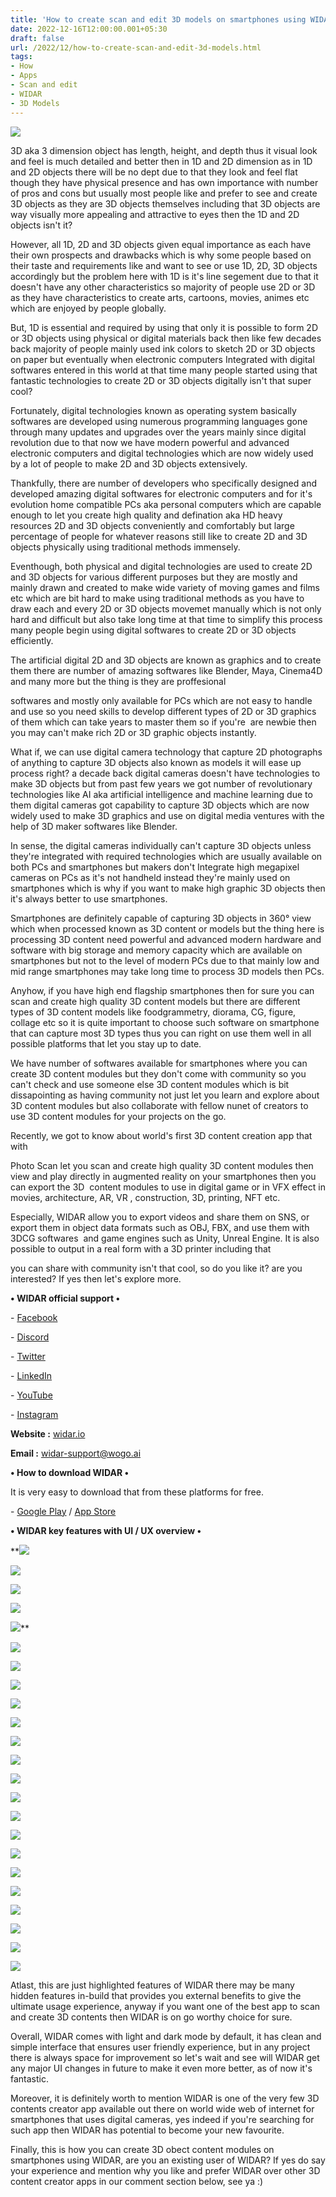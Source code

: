 ```yaml
---
title: 'How to create scan and edit 3D models on smartphones using WIDAR. '
date: 2022-12-16T12:00:00.001+05:30
draft: false
url: /2022/12/how-to-create-scan-and-edit-3d-models.html
tags: 
- How
- Apps
- Scan and edit
- WIDAR
- 3D Models
---
```


 [![](https://lh3.googleusercontent.com/-nHVp7fDjmuQ/Y5y46tzr4UI/AAAAAAAAPxA/1k_5gQeiEJ40yC05IHyVvnd-BruGSdCawCNcBGAsYHQ/s1600/1671215331463010-0.png)](https://lh3.googleusercontent.com/-nHVp7fDjmuQ/Y5y46tzr4UI/AAAAAAAAPxA/1k_5gQeiEJ40yC05IHyVvnd-BruGSdCawCNcBGAsYHQ/s1600/1671215331463010-0.png) 

  

3D aka 3 dimension object has length, height, and depth thus it visual look and feel is much detailed and better then in 1D and 2D dimension as in 1D and 2D objects there will be no dept due to that they look and feel flat though they have physical presence and has own importance with number of pros and cons but usually most people like and prefer to see and create 3D objects as they are 3D objects themselves including that 3D objects are way visually more appealing and attractive to eyes then the 1D and 2D objects isn't it?

  

However, all 1D, 2D and 3D objects given equal importance as each have their own prospects and drawbacks which is why some people based on their taste and requirements like and want to see or use 1D, 2D, 3D objects accordingly but the problem here with 1D is it's line segement due to that it doesn't have any other characteristics so majority of people use 2D or 3D as they have characteristics to create arts, cartoons, movies, animes etc which are enjoyed by people globally.

  

But, 1D is essential and required by using that only it is possible to form 2D or 3D objects using physical or digital materials back then like few decades back majority of people mainly used ink colors to sketch 2D or 3D objects on paper but eventually when electronic computers Integrated with digital softwares entered in this world at that time many people started using that fantastic technologies to create 2D or 3D objects digitally isn't that super cool?

  

Fortunately, digital technologies known as operating system basically softwares are developed using numerous programming languages gone through many updates and upgrades over the years mainly since digital revolution due to that now we have modern powerful and advanced electronic computers and digital technologies which are now widely used by a lot of people to make 2D and 3D objects extensively.

  

Thankfully, there are number of developers who specifically designed and developed amazing digital softwares for electronic computers and for it's evolution home compatible PCs aka personal computers which are capable enough to let you create high quality and defination aka HD heavy resources 2D and 3D objects conveniently and comfortably but large percentage of people for whatever reasons still like to create 2D and 3D objects physically using traditional methods immensely.

  

Eventhough, both physical and digital technologies are used to create 2D and 3D objects for various different purposes but they are mostly and mainly drawn and created to make wide variety of moving games and films etc which are bit hard to make using traditional methods as you have to draw each and every 2D or 3D objects movemet manually which is not only hard and difficult but also take long time at that time to simplify this process many people begin using digital softwares to create 2D or 3D objects efficiently.

  

The artificial digital 2D and 3D objects are known as graphics and to create them there are number of amazing softwares like Blender, Maya, Cinema4D and many more but the thing is they are proffesional 

softwares and mostly only available for PCs which are not easy to handle and use so you need skills to develop different types of 2D or 3D graphics of them which can take years to master them so if you're  are newbie then you may can't make rich 2D or 3D graphic objects instantly.

  

What if, we can use digital camera technology that capture 2D photographs of anything to capture 3D objects also known as models it will ease up process right? a decade back digital cameras doesn't have technologies to make 3D objects but from past few years we got number of revolutionary technologies like AI aka artificial intelligence and machine learning due to them digital cameras got capability to capture 3D objects which are now widely used to make 3D graphics and use on digital media ventures with the help of 3D maker softwares like Blender.

  

In sense, the digital cameras individually can't capture 3D objects unless they're integrated with required technologies which are usually available on both PCs and smartphones but makers don't Integrate high megapixel cameras on PCs as it's not handheld instead they're mainly used on smartphones which is why if you want to make high graphic 3D objects then it's always better to use smartphones.

  

Smartphones are definitely capable of capturing 3D objects in 360° view which when processed known as 3D content or models but the thing here is processing 3D content need powerful and advanced modern hardware and software with big storage and memory capacity which are available on smartphones but not to the level of modern PCs due to that mainly low and mid range smartphones may take long time to process 3D models then PCs.

  

Anyhow, if you have high end flagship smartphones then for sure you can scan and create high quality 3D content models but there are different types of 3D content models like foodgrammetry, diorama, CG, figure, collage etc so it is quite important to choose such software on smartphone that can capture most 3D types thus you can right on use them well in all possible platforms that let you stay up to date.

  

We have number of softwares available for smartphones where you can create 3D content modules but they don't come with community so you can't check and use someone else 3D content modules which is bit dissapointing as having community not just let you learn and explore about 3D content modules but also collaborate with fellow nunet of creators to use 3D content modules for your projects on the go.

  

Recently, we got to know about world's first 3D content creation app that with

Photo Scan let you scan and create high quality 3D content modules then view and play directly in augmented reality on your smartphones then you can export the 3D  content modules to use in digital game or in VFX effect in movies, architecture, AR, VR , construction, 3D, printing, NFT etc.

  

Especially, WIDAR allow you to export videos and share them on SNS, or export them in object data formats such as OBJ, FBX, and use them with 3DCG softwares  and game engines such as Unity, Unreal Engine. It is also possible to output in a real form with a 3D printer including that 

you can share with community isn't that cool, so do you like it? are you interested? If yes then let's explore more.  

  

**• WIDAR official support •**

\- [Facebook](https://www.facebook.com/widar3d)

\- [Discord](https://discord.gg/fsMRTbxWuw)

\- [Twitter](https://twitter.com/widar_3d)

\- [LinkedIn](https://www.linkedin.com/company/wogo-inc/)

\- [YouTube](https://www.youtube.com/channel/UCghZ7O_1-BCkIZ7r-WUICuQ)

\- [Instagram](https://www.instagram.com/widar_3d/)

**Website :** [widar.io](http://widar.io)

**Email :** [widar-support@wogo.ai](mailto:widar-support@wogo.ai)

**• How to download WIDAR •**

It is very easy to download that from these platforms for free.

  

\- [Google Play](https://play.google.com/store/apps/details?id=com.wogo.widar.android&hl=en&gl=US) / [App Store](https://apps.apple.com/jp/app/widar-3d-scan-edit/id1574012258?l=en)

**• WIDAR key features with UI / UX overview •**

 **[![](https://lh3.googleusercontent.com/-BxbTrpLkf1A/Y51ajT3y1BI/AAAAAAAAPyo/Nd1dEYCHJ-cD6jGWpbsxY9viM-GM0-fgwCNcBGAsYHQ/s1600/1671256713102030-0.png)](https://lh3.googleusercontent.com/-BxbTrpLkf1A/Y51ajT3y1BI/AAAAAAAAPyo/Nd1dEYCHJ-cD6jGWpbsxY9viM-GM0-fgwCNcBGAsYHQ/s1600/1671256713102030-0.png) 

 [![](https://lh3.googleusercontent.com/-sIM1RmEiGlI/Y51aiTyiYyI/AAAAAAAAPyk/a_H82ocC4-sAU_W_bs9hRInCK_p2XrBLACNcBGAsYHQ/s1600/1671256709134451-1.png)](https://lh3.googleusercontent.com/-sIM1RmEiGlI/Y51aiTyiYyI/AAAAAAAAPyk/a_H82ocC4-sAU_W_bs9hRInCK_p2XrBLACNcBGAsYHQ/s1600/1671256709134451-1.png) 

 [![](https://lh3.googleusercontent.com/-Qy_27VxK3Bk/Y51ahYVvBoI/AAAAAAAAPyg/b0xf6COuhjIg4TJqMLTRM9fcu1p8BFnSQCNcBGAsYHQ/s1600/1671256705208495-2.png)](https://lh3.googleusercontent.com/-Qy_27VxK3Bk/Y51ahYVvBoI/AAAAAAAAPyg/b0xf6COuhjIg4TJqMLTRM9fcu1p8BFnSQCNcBGAsYHQ/s1600/1671256705208495-2.png) 

 [![](https://lh3.googleusercontent.com/-PyDqM63gVnY/Y51agdKHqJI/AAAAAAAAPyc/m7tdMG7LSWEbqFlLGX_1nJSVuJgJfC9xQCNcBGAsYHQ/s1600/1671256701344151-3.png)](https://lh3.googleusercontent.com/-PyDqM63gVnY/Y51agdKHqJI/AAAAAAAAPyc/m7tdMG7LSWEbqFlLGX_1nJSVuJgJfC9xQCNcBGAsYHQ/s1600/1671256701344151-3.png) 

 [![](https://lh3.googleusercontent.com/-IyZVqMnZ8rs/Y51afgr3JPI/AAAAAAAAPyU/FZ3S8aMysk8liyKTJurw6UUJ86LWcDKjgCNcBGAsYHQ/s1600/1671256697217909-4.png)](https://lh3.googleusercontent.com/-IyZVqMnZ8rs/Y51afgr3JPI/AAAAAAAAPyU/FZ3S8aMysk8liyKTJurw6UUJ86LWcDKjgCNcBGAsYHQ/s1600/1671256697217909-4.png)** 

 [![](https://lh3.googleusercontent.com/-hlpGEjBRsyI/Y51aecvI8BI/AAAAAAAAPyQ/ys_d2uI3dTUXDeJPvOidqF5UQxkvYyoLACNcBGAsYHQ/s1600/1671256693397781-5.png)](https://lh3.googleusercontent.com/-hlpGEjBRsyI/Y51aecvI8BI/AAAAAAAAPyQ/ys_d2uI3dTUXDeJPvOidqF5UQxkvYyoLACNcBGAsYHQ/s1600/1671256693397781-5.png) 

 [![](https://lh3.googleusercontent.com/-vn3whPhR7cY/Y51adkgojQI/AAAAAAAAPyM/C_wKmi6hEZszKaLvg-YHbAnnMtNqP1PpgCNcBGAsYHQ/s1600/1671256689523714-6.png)](https://lh3.googleusercontent.com/-vn3whPhR7cY/Y51adkgojQI/AAAAAAAAPyM/C_wKmi6hEZszKaLvg-YHbAnnMtNqP1PpgCNcBGAsYHQ/s1600/1671256689523714-6.png) 

 [![](https://lh3.googleusercontent.com/-MBVVLVQjaQA/Y51acvLGTgI/AAAAAAAAPyE/DUDZ1pt_19sf1Rwz-liatYDwRO-u7eCAACNcBGAsYHQ/s1600/1671256685599903-7.png)](https://lh3.googleusercontent.com/-MBVVLVQjaQA/Y51acvLGTgI/AAAAAAAAPyE/DUDZ1pt_19sf1Rwz-liatYDwRO-u7eCAACNcBGAsYHQ/s1600/1671256685599903-7.png) 

 [![](https://lh3.googleusercontent.com/-8vnp6JWJ0TQ/Y51abn_FwKI/AAAAAAAAPyA/i6shwOTVjDo9AEpXy8xk4tNxabq1afjKQCNcBGAsYHQ/s1600/1671256681189738-8.png)](https://lh3.googleusercontent.com/-8vnp6JWJ0TQ/Y51abn_FwKI/AAAAAAAAPyA/i6shwOTVjDo9AEpXy8xk4tNxabq1afjKQCNcBGAsYHQ/s1600/1671256681189738-8.png) 

 [![](https://lh3.googleusercontent.com/-WwAN83wDx4Y/Y51aaQmuaNI/AAAAAAAAPx8/mfrYVqVU2IYJO2Q9ChPYFD7_9T2LHNwzQCNcBGAsYHQ/s1600/1671256677398556-9.png)](https://lh3.googleusercontent.com/-WwAN83wDx4Y/Y51aaQmuaNI/AAAAAAAAPx8/mfrYVqVU2IYJO2Q9ChPYFD7_9T2LHNwzQCNcBGAsYHQ/s1600/1671256677398556-9.png) 

 [![](https://lh3.googleusercontent.com/-YIx2zlwqDSw/Y51aZaZQRAI/AAAAAAAAPx4/F133LduQ3aokb2_cnYjoBW1--yfIlCjHwCNcBGAsYHQ/s1600/1671256673751471-10.png)](https://lh3.googleusercontent.com/-YIx2zlwqDSw/Y51aZaZQRAI/AAAAAAAAPx4/F133LduQ3aokb2_cnYjoBW1--yfIlCjHwCNcBGAsYHQ/s1600/1671256673751471-10.png) 

 [![](https://lh3.googleusercontent.com/-Z6gRUmrbfDY/Y51aYmbKWHI/AAAAAAAAPx0/tKcGsllVydEwb3kb6N_qd3tT8D30JHd8ACNcBGAsYHQ/s1600/1671256669925485-11.png)](https://lh3.googleusercontent.com/-Z6gRUmrbfDY/Y51aYmbKWHI/AAAAAAAAPx0/tKcGsllVydEwb3kb6N_qd3tT8D30JHd8ACNcBGAsYHQ/s1600/1671256669925485-11.png) 

 [![](https://lh3.googleusercontent.com/-r6QBIJoRDtk/Y51aXhuQgqI/AAAAAAAAPxw/fLgq-Pr4_Q4d-GaQIFIYHXfn8vfv-xBZQCNcBGAsYHQ/s1600/1671256665829009-12.png)](https://lh3.googleusercontent.com/-r6QBIJoRDtk/Y51aXhuQgqI/AAAAAAAAPxw/fLgq-Pr4_Q4d-GaQIFIYHXfn8vfv-xBZQCNcBGAsYHQ/s1600/1671256665829009-12.png) 

 [![](https://lh3.googleusercontent.com/-Nll_f2w2ef4/Y51aWh-bLEI/AAAAAAAAPxs/-7oAKTO02r0AP5gnXRxMfJV5YxY7_0csACNcBGAsYHQ/s1600/1671256661514595-13.png)](https://lh3.googleusercontent.com/-Nll_f2w2ef4/Y51aWh-bLEI/AAAAAAAAPxs/-7oAKTO02r0AP5gnXRxMfJV5YxY7_0csACNcBGAsYHQ/s1600/1671256661514595-13.png) 

 [![](https://lh3.googleusercontent.com/-hSvaxf7i2Y0/Y51aVl8JcZI/AAAAAAAAPxo/62c0k28PGEorEYe8noG_ELe71u39PW-3QCNcBGAsYHQ/s1600/1671256657774907-14.png)](https://lh3.googleusercontent.com/-hSvaxf7i2Y0/Y51aVl8JcZI/AAAAAAAAPxo/62c0k28PGEorEYe8noG_ELe71u39PW-3QCNcBGAsYHQ/s1600/1671256657774907-14.png) 

 [![](https://lh3.googleusercontent.com/-pMS5C-j34rs/Y51aUsqV8zI/AAAAAAAAPxk/KhTcgtDcW_cKLnnz4yDv3iBvVAFGlWpXQCNcBGAsYHQ/s1600/1671256653105058-15.png)](https://lh3.googleusercontent.com/-pMS5C-j34rs/Y51aUsqV8zI/AAAAAAAAPxk/KhTcgtDcW_cKLnnz4yDv3iBvVAFGlWpXQCNcBGAsYHQ/s1600/1671256653105058-15.png) 

 [![](https://lh3.googleusercontent.com/-uVeKeBb8_EY/Y51aTehj9II/AAAAAAAAPxg/ZBz7t5s4C2IBudsokygMbLLkBsC--cLHwCNcBGAsYHQ/s1600/1671256649100973-16.png)](https://lh3.googleusercontent.com/-uVeKeBb8_EY/Y51aTehj9II/AAAAAAAAPxg/ZBz7t5s4C2IBudsokygMbLLkBsC--cLHwCNcBGAsYHQ/s1600/1671256649100973-16.png) 

 [![](https://lh3.googleusercontent.com/-3rWxCUZNYSQ/Y51aSZWA7vI/AAAAAAAAPxc/Y5d9xrXSZzsJbGMCWpg15JoXkGqQKS11gCNcBGAsYHQ/s1600/1671256645208550-17.png)](https://lh3.googleusercontent.com/-3rWxCUZNYSQ/Y51aSZWA7vI/AAAAAAAAPxc/Y5d9xrXSZzsJbGMCWpg15JoXkGqQKS11gCNcBGAsYHQ/s1600/1671256645208550-17.png) 

 [![](https://lh3.googleusercontent.com/-asD6Y24xeN0/Y51aRYV6Q3I/AAAAAAAAPxY/QD-YpMNsLP0BRO-nejb0eBrMx7l5F_LeACNcBGAsYHQ/s1600/1671256641013255-18.png)](https://lh3.googleusercontent.com/-asD6Y24xeN0/Y51aRYV6Q3I/AAAAAAAAPxY/QD-YpMNsLP0BRO-nejb0eBrMx7l5F_LeACNcBGAsYHQ/s1600/1671256641013255-18.png) 

 [![](https://lh3.googleusercontent.com/-gEwXWDbmzJ4/Y51aQZX_QdI/AAAAAAAAPxU/a1TQhYuGkTse0fDLZNduRaJni-2c5lkggCNcBGAsYHQ/s1600/1671256637070086-19.png)](https://lh3.googleusercontent.com/-gEwXWDbmzJ4/Y51aQZX_QdI/AAAAAAAAPxU/a1TQhYuGkTse0fDLZNduRaJni-2c5lkggCNcBGAsYHQ/s1600/1671256637070086-19.png) 

 [![](https://lh3.googleusercontent.com/-GXeBE9Q2hEY/Y51aPcmXfpI/AAAAAAAAPxQ/G27SPL6Dwx48J1jg8hvIw5Wwm2RvYLcYwCNcBGAsYHQ/s1600/1671256632766489-20.png)](https://lh3.googleusercontent.com/-GXeBE9Q2hEY/Y51aPcmXfpI/AAAAAAAAPxQ/G27SPL6Dwx48J1jg8hvIw5Wwm2RvYLcYwCNcBGAsYHQ/s1600/1671256632766489-20.png) 

 [![](https://lh3.googleusercontent.com/--q4aJu0o3Cw/Y51aONLmJvI/AAAAAAAAPxM/I4YTOfBR4xc7UpgcwYx6oc6w7f1N5jtwwCNcBGAsYHQ/s1600/1671256628279211-21.png)](https://lh3.googleusercontent.com/--q4aJu0o3Cw/Y51aONLmJvI/AAAAAAAAPxM/I4YTOfBR4xc7UpgcwYx6oc6w7f1N5jtwwCNcBGAsYHQ/s1600/1671256628279211-21.png) 

 [![](https://lh3.googleusercontent.com/-GSk67MOXXsA/Y51aNLw8zuI/AAAAAAAAPxI/dygdK-qNMnALU6DNt8llpPBoI1kdu7poACNcBGAsYHQ/s1600/1671256623597581-22.png)](https://lh3.googleusercontent.com/-GSk67MOXXsA/Y51aNLw8zuI/AAAAAAAAPxI/dygdK-qNMnALU6DNt8llpPBoI1kdu7poACNcBGAsYHQ/s1600/1671256623597581-22.png) 

  

  

Atlast, this are just highlighted features of WIDAR there may be many hidden features in-build that provides you external benefits to give the ultimate usage experience, anyway if you want one of the best app to scan and create 3D contents then WIDAR is on go worthy choice for sure.

  

Overall, WIDAR comes with light and dark mode by default, it has clean and simple interface that ensures user friendly experience, but in any project there is always space for improvement so let's wait and see will WIDAR get any major UI changes in future to make it even more better, as of now it's fantastic.

  

Moreover, it is definitely worth to mention WIDAR is one of the very few 3D contents creator app available out there on world wide web of internet for smartphones that uses digital cameras, yes indeed if you're searching for such app then WIDAR has potential to become your new favourite.

  

Finally, this is how you can create 3D obect content modules on smartphones using WIDAR, are you an existing user of WIDAR? If yes do say your experience and mention why you like and prefer WIDAR over other 3D content creator apps in our comment section below, see ya :)